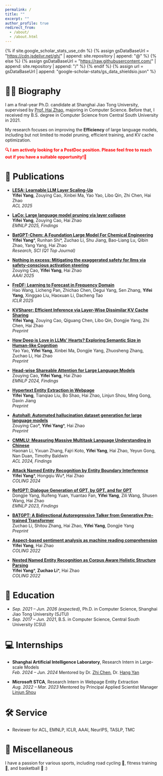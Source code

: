 ```yaml
---
permalink: /
title: ""
excerpt: ""
author_profile: true
redirect_from: 
  - /about/
  - /about.html
---
```


{% if site.google_scholar_stats_use_cdn %}
{% assign gsDataBaseUrl = "https://cdn.jsdelivr.net/gh/" | append: site.repository | append: "@" %}
{% else %}
{% assign gsDataBaseUrl = "https://raw.githubusercontent.com/" | append: site.repository | append: "/" %}
{% endif %}
{% assign url = gsDataBaseUrl | append: "google-scholar-stats/gs_data_shieldsio.json" %}

<span class='anchor' id='about-me'></span>


# 🧑‍🎓 Biography

I am a final-year Ph.D. candidate at Shanghai Jiao Tong University, supervised by [Prof. Hai Zhao](https://www.cs.sjtu.edu.cn/PeopleDetail.aspx?id=60), majoring in Computer Science. Before that, I received my B.S. degree in Computer Science from Central South University in 2021.

My research focuses on improving the **Efficiency** of large language models, including but not limited to model pruning, efficient training, and KV cache optimization.

<font color="red"><b>🔍 I am actively looking for a PostDoc position. Please feel free to reach out if you have a suitable opportunity!🙂</b></font>


# 📝 Publications

- **[LESA: Learnable LLM Layer Scaling-Up](https://arxiv.org/abs/2502.13794)**    
  **Yifei Yang**, Zouying Cao, Xinbei Ma, Yao Yao, Libo Qin, Zhi Chen, Hai Zhao  
  *ACL 2025*

- **[LaCo: Large language model pruning via layer collapse](https://arxiv.org/abs/2402.11187)**    
  **Yifei Yang**, Zouying Cao, Hai Zhao  
  *EMNLP 2025, Findings*

- **[BatGPT-Chem: A Foundation Large Model For Chemical Engineering](https://arxiv.org/pdf/2408.10285)**    
  **Yifei Yang***, Runhan Shi*, Zuchao Li, Shu Jiang, Bao-Liang Lu, Qibin Zhao, Yang Yang, Hai Zhao    
  *Research, SCI (Q1 Top Journal)*

- **[Nothing in excess: Mitigating the exaggerated safety for llms via safety-conscious activation steering](https://arxiv.org/abs/2408.11491)**    
  Zouying Cao, **Yifei Yang**, Hai Zhao  
  *AAAI 2025*

- **[FreDF: Learning to Forecast in Frequency Domain](https://arxiv.org/abs/2402.02399)**    
  Hao Wang, Licheng Pan, Zhichao Chen, Degui Yang, Sen Zhang, **Yifei Yang**, Xinggao Liu, Haoxuan Li, Dacheng Tao  
  *ICLR 2025*

- **[KVSharer: Efficient Inference via Layer-Wise Dissimilar KV Cache Sharing](https://arxiv.org/abs/2410.18517)**    
  **Yifei Yang**, Zouying Cao, Qiguang Chen, Libo Qin, Dongjie Yang, Zhi Chen, Hai Zhao  
  *Preprint*

- **[How Deep is Love in LLMs’ Hearts? Exploring Semantic Size in Human-like Cognition](https://arxiv.org/abs/2503.00330)**    
  Yao Yao, **Yifei Yang**, Xinbei Ma, Dongjie Yang, Zhuosheng Zhang, Zuchao Li, Hai Zhao  
  *Preprint*

- **[Head-wise Shareable Attention for Large Language Models](https://arxiv.org/abs/2402.11819)**    
  Zouying Cao, **Yifei Yang**, Hai Zhao  
  *EMNLP 2024, Findings*

- **[Hypertext Entity Extraction in Webpage](https://arxiv.org/abs/2403.01698)**    
  **Yifei Yang**, Tianqiao Liu, Bo Shao, Hai Zhao, Linjun Shou, Ming Gong, Daxin Jiang  
  *Preprint*

- **[Autohall: Automated hallucination dataset generation for large language models](https://arxiv.org/abs/2310.00259)**    
  Zouying Cao*, **Yifei Yang***, Hai Zhao  
  *Preprint*

- **[CMMLU: Measuring Massive Multitask Language Understanding in Chinese](https://arxiv.org/abs/2306.09212)**    
  Haonan Li, Yixuan Zhang, Fajri Koto, **Yifei Yang**, Hai Zhao, Yeyun Gong, Nan Duan, Timothy Baldwin  
  *ACL 2024, Findings*

- **[Attack Named Entity Recognition by Entity Boundary Interference](https://arxiv.org/abs/2305.05253)**    
  **Yifei Yang***, Hongqiu Wu*, Hai Zhao  
  *COLING 2024*

- **[RefGPT: Dialogue Generation of GPT, by GPT, and for GPT](https://arxiv.org/abs/2305.14994)**    
  Dongjie Yang, Ruifeng Yuan, Yuantao Fan, **Yifei Yang**, Zili Wang, Shusen Wang, Hai Zhao  
  *EMNLP 2023, Findings*

- **[BATGPT: A Bidirectional Autoregressive Talker from Generative Pre-trained Transformer](https://arxiv.org/abs/2307.00360)**    
  Zuchao Li, Shitou Zhang, Hai Zhao, **Yifei Yang**, Dongjie Yang  
  *Preprint*

- **[Aspect-based sentiment analysis as machine reading comprehension](https://aclanthology.org/2022.coling-1.217/)**    
  **Yifei Yang**, Hai Zhao  
  *COLING 2022*

- **[Nested Named Entity Recognition as Corpus Aware Holistic Structure Parsing](https://aclanthology.org/2022.coling-1.218/)**    
  **Yifei Yang***, **Zuchao Li***, Hai Zhao  
  *COLING 2022*


# 📖 Education

- *Sep. 2021 – Jun. 2026 (expected)*, Ph.D. in Computer Science, Shanghai Jiao Tong University (SJTU)
- *Sep. 2017 – Jun. 2021*, B.S. in Computer Science, Central South University (CSU)

# 💻 Internships

- **Shanghai Artificial Intelligence Laboratory**, Research Intern in Large-scale Models  
  *Feb. 2024 – Jun. 2024*
  Mentored by Dr. [Zhi Chen](https://donmaclean7.github.io/), Dr. [Hang Yan](https://www.aminer.cn/profile/hang-yan/53f440a0dabfaee4dc7bff59)
  
- **Microsoft STCA**, Research Intern in Webpage Entity Extraction  
  *Aug. 2022 – Mar. 2023*
  Mentored by Principal Applied Scientist Manager [Linjun Shou](https://www.microsoft.com/en-us/research/people/lisho/)

# 🛠️ Service

- Reviewer for ACL, EMNLP, ICLR, AAAI, NeurIPS, TASLP, TMC

# 🎯 Miscellaneous

I have a passion for various sports, including road cycling 🚴, fitness training 💪, and basketball 🏀 :)


